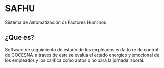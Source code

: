 # SAFHU
Sistema de Automatización de Factores Humanos

## ¿Que es?
Software de seguimiento de estado de los empleados en la torre de control de COCESNA, a traves de este se evalua el estado energico y emocional de los empleados y los califica como aptos o no para la jornada laboral.

